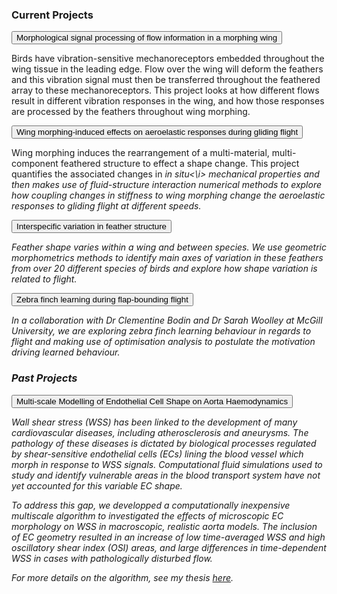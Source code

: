 <html>
<head>
<meta name="viewport" content="width=device-width, initial-scale=1">
<style>
  
.collapsible {
  background-color: #7D9994;
  color: white;
  cursor: pointer;
  padding: 18px;
  width: 100%;
  border: none;
  text-align: left;
  outline: none;
  font-size: 15px;
}

.active, .collapsible:hover {
  background-color: #004d4d;
}

.content {
  padding: 0px 18px;
  max-height: 0;
  overflow: hidden;
  transition: max-height 0.2s ease-out;
  background-color: #f1f1f1;
}
</style>
</head>
<body>

<h3>Current Projects</h3>

<button class="collapsible">Morphological signal processing of flow information in a morphing wing</button>
<div class="content">
  <p>Birds have vibration-sensitive mechanoreceptors embedded throughout the wing tissue in the leading edge. Flow over the wing will deform the feathers and this vibration signal must then be transferred throughout the feathered array to these mechanoreceptors. This project looks at how different flows result in different vibration responses in the wing, and how those responses are processed by the feathers throughout wing morphing. </p>
</div>

<button class="collapsible">Wing morphing-induced effects on aeroelastic responses during gliding flight</button>
<div class="content">
  <p>Wing morphing induces the rearrangement of a multi-material, multi-component feathered structure to effect a shape change. This project quantifies the associated changes in <i>in situ<\i> mechanical properties and then makes use of fluid-structure interaction numerical methods to explore how coupling changes in stiffness to wing morphing change the aeroelastic responses to gliding flight at different speeds.</p>
</div>

<button class="collapsible">Interspecific variation in feather structure</button>
<div class="content">
  <p>Feather shape varies within a wing and between species. We use geometric morphometrics methods to identify main axes of variation in these feathers from over 20 different species of birds and explore how shape variation is related to flight. </p>
</div>

<button class="collapsible">Zebra finch learning during flap-bounding flight</button>
<div class="content">
  <p>In a collaboration with Dr Clementine Bodin and Dr Sarah Woolley at McGill University, we are exploring zebra finch learning behaviour in regards to flight and making use of optimisation analysis to postulate the motivation driving learned behaviour.</p>
</div>

<h3></h3>

<h3>Past Projects</h3>

<button class="collapsible">Multi-scale Modelling of Endothelial Cell Shape on Aorta Haemodynamics</button>
<div class="content">
  <p>Wall shear stress (WSS) has been linked to the development of many cardiovascular diseases, including atherosclerosis and aneurysms. The pathology of these diseases is dictated by biological processes regulated by shear-sensitive endothelial cells (ECs) lining the blood vessel which morph in response to WSS signals. Computational fluid simulations used to study and identify vulnerable areas in the blood transport system have not yet accounted for this variable EC shape.</p>
    
  <p>To address this gap, we developped a computationally inexpensive multiscale algorithm to investigated the effects of microscopic EC morphology on WSS in macroscopic, realistic aorta models. The inclusion of EC geometry resulted in an increase of low time-averaged WSS and high oscillatory shear index (OSI) areas, and large differences in time-dependent WSS in cases with pathologically disturbed flow.</p>
  
  <p>For more details on the algorithm, see my thesis <a href="https://repository.hkust.edu.hk/ir/Record/1783.1-87034">here</a>.</p>
</div>

<script>
var coll = document.getElementsByClassName("collapsible");
var i;

for (i = 0; i < coll.length; i++) {
  coll[i].addEventListener("click", function() {
    this.classList.toggle("active");
    var content = this.nextElementSibling;
    if (content.style.maxHeight){
      content.style.maxHeight = null;
    } else {
      content.style.maxHeight = content.scrollHeight + "px";
    } 
  });
}
</script>

</body>
</html>
